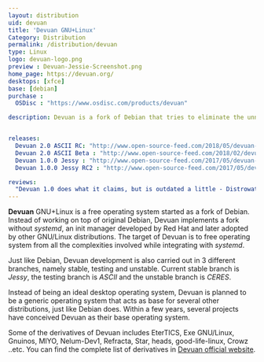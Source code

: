 ```yaml
---
layout: distribution
uid: devuan
title: 'Devuan GNU+Linux'
Category: Distribution
permalink: /distribution/devuan
type: Linux
logo: devuan-logo.png
preview : Devuan-Jessie-Screenshot.png
home_page: https://devuan.org/
desktops: [xfce]
base: [debian]
purchase :
  OSDisc : "https://www.osdisc.com/products/devuan"

description: Devuan is a fork of Debian that tries to eliminate the unnecessary clutters of systemd. It is planned to be a conceived OS to as a base for many distributions.


releases:
  Devuan 2.0 ASCII RC: "http://www.open-source-feed.com/2018/05/devuan-20-ascii-release-candidate-is.html"
  Devuan 2.0 ASCII Beta : "http://www.open-source-feed.com/2018/02/devuan-20-ascii-beta-released-for.html"
  Devuan 1.0.0 Jessy : "http://www.open-source-feed.com/2017/05/devuan-jessy-100-released-fork-of.html"
  Devuan 1.0.0 Jessy RC2 : "http://www.open-source-feed.com/2017/05/devuan-jessie-100-rc2-released-with.html"

reviews:
  "Devuan 1.0 does what it claims, but is outdated a little - Distrowatch" : "https://distrowatch.com/weekly.php?issue=20170605#devuan"
---
```


**Devuan** GNU+Linux is a free operating system started as a fork of Debian. Instead of working on top of original Debian, Devuan implements a fork without *systemd*, an init manager developed by Red Hat and later adopted by other GNU/Linux distributions. The target of Devuan is to free operating system from all the complexities involved while integrating with *systemd*.

Just like Debian, Devuan development is also carried out in 3 different branches, namely stable, testing and unstable. Current stable branch is *Jessy*, the testing branch is *ASCII* and the unstable branch is *CERES*.

Instead of being an ideal desktop operating system, Devuan is planned to be a generic operating system that acts as base for several other distributions, just like Debian does. Within a few years, several projects have conceived Devuan as their base operating system.

Some of the derivatives of Devuan includes EterTICS, Exe GNU/Linux, Gnuinos, MIYO, Nelum-Dev1, Refracta, Star, heads, good-life-linux, Crowz ..etc. You can find the complete list of derivatives in [Devuan official website](https://devuan.org/os/partners/devuan-distros).
